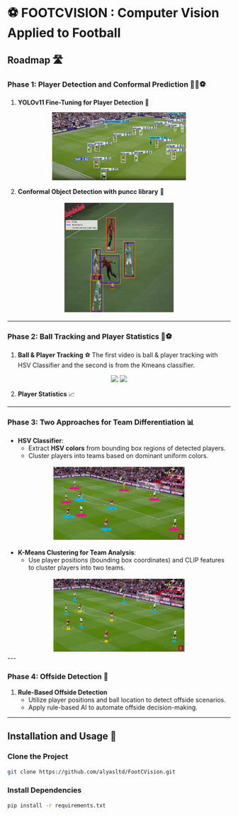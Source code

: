 # ⚽️ FOOTCVISION : Computer Vision Applied to Football

## **Roadmap** 🛣️

### **Phase 1: Player Detection and Conformal Prediction** 🏃‍♂️⚽️

1. **YOLOv11 Fine-Tuning for Player Detection** 🎯
<!-- Center the image using HTML -->
<div align="center">
  <img src="./utils/img/infer.png" alt="Inference Image" width="60%" />
</div>

2. **Conformal Object Detection with puncc library** 📏
<div align="center">
  <img src="./utils/img/cp_close.png" alt="CP Image" width="50%" />
</div>
 
---

### **Phase 2: Ball Tracking and Player Statistics** 🎥⚽

1. **Ball & Player Tracking** ⚽
The first video is ball & player tracking with HSV Classifier and the second is from the Kmeans classifier.
<div align="center">
<img src="./utils/vid/output_hsv.gif" width="600" /> 
<img src="./utils/vid/output_kmeans.gif" width="600" />
</div>

2. **Player Statistics** 📈

---

### **Phase 3: Two Approaches for Team Differentiation** 📊
   - **HSV Classifier**:
     - Extract **HSV colors** from bounding box regions of detected players.
     - Cluster players into teams based on dominant uniform colors.
<div align="center">
  <img src="./utils/img/hsv_track_ex.png" alt="CP Image" width="60%" />
</div>

   - **K-Means Clustering for Team Analysis**:
     - Use player positions (bounding box coordinates) and CLIP features to cluster players into two teams.
<div align="center">
  <img src="./utils/img/kmeans_track_ex.png" alt="CP Image" width="60%" />
</div>       
---

### **Phase 4: Offside Detection** 🚩

1. **Rule-Based Offside Detection**
   - Utilize player positions and ball location to detect offside scenarios.
   - Apply rule-based AI to automate offside decision-making.

---

## **Installation and Usage** 🚀

### **Clone the Project**
```bash
git clone https://github.com/alyasltd/FootCVision.git
```

### **Install Dependencies**
```bash
pip install -r requirements.txt
```
